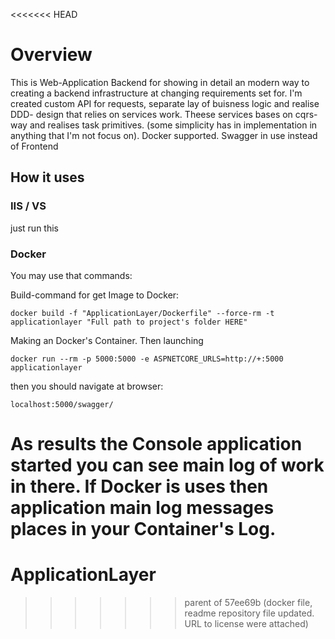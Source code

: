 <<<<<<< HEAD
# Overview #
This is Web-Application Backend for showing in detail an modern way to creating a backend infrastructure at changing requirements set for. I'm created custom API for requests, separate lay of buisness logic and realise DDD- design that relies on services work. Theese services bases on cqrs-way and realises task primitives. (some simplicity has in implementation in anything that I'm not focus on). Docker supported. Swagger in use instead of Frontend

## How it uses ##
### IIS / VS ###
just run this

### Docker ###
You may use that commands:


Build-command for get Image to Docker:

    docker build -f "ApplicationLayer/Dockerfile" --force-rm -t applicationlayer "Full path to project's folder HERE"

Making an Docker's Container. Then launching

    docker run --rm -p 5000:5000 -e ASPNETCORE_URLS=http://+:5000 applicationlayer

then you should navigate at browser: 

    localhost:5000/swagger/

As results the Console application started you can see main log of work in there. If Docker is uses then application main log messages places in your Container's Log.
=======
# ApplicationLayer
>>>>>>> parent of 57ee69b (docker file, readme repository file updated. URL to license were attached)
